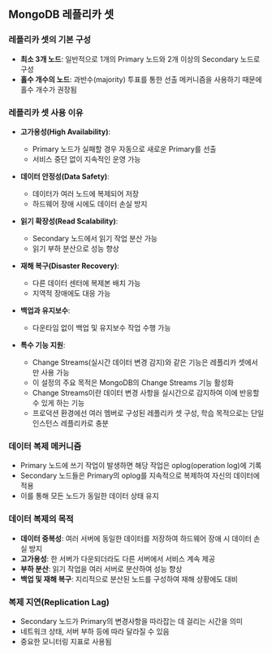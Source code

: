 
## MongoDB 레플리카 셋

### 레플리카 셋의 기본 구성
- **최소 3개 노드**: 일반적으로 1개의 Primary 노드와 2개 이상의 Secondary 노드로 구성
- **홀수 개수의 노드**: 과반수(majority) 투표를 통한 선출 메커니즘을 사용하기 때문에 홀수 개수가 권장됨

### 레플리카 셋 사용 이유
- **고가용성(High Availability)**:
  - Primary 노드가 실패할 경우 자동으로 새로운 Primary를 선출
  - 서비스 중단 없이 지속적인 운영 가능

- **데이터 안정성(Data Safety)**:
  - 데이터가 여러 노드에 복제되어 저장
  - 하드웨어 장애 시에도 데이터 손실 방지

- **읽기 확장성(Read Scalability)**:
  - Secondary 노드에서 읽기 작업 분산 가능
  - 읽기 부하 분산으로 성능 향상

- **재해 복구(Disaster Recovery)**:
  - 다른 데이터 센터에 복제본 배치 가능
  - 지역적 장애에도 대응 가능

- **백업과 유지보수**:
  - 다운타임 없이 백업 및 유지보수 작업 수행 가능

- **특수 기능 지원**:
  - Change Streams(실시간 데이터 변경 감지)와 같은 기능은 레플리카 셋에서만 사용 가능
  - 이 설정의 주요 목적은 MongoDB의 Change Streams 기능 활성화
  - Change Streams이란 데이터 변경 사항을 실시간으로 감지하여 이에 반응할 수 있게 하는 기능
  - 프로덕션 환경에선 여러 멤버로 구성된 레플리카 셋 구성, 학습 목적으로는 단일 인스턴스 레플리카로 충분

### 데이터 복제 메커니즘
- Primary 노드에 쓰기 작업이 발생하면 해당 작업은 oplog(operation log)에 기록
- Secondary 노드들은 Primary의 oplog를 지속적으로 복제하여 자신의 데이터에 적용
- 이를 통해 모든 노드가 동일한 데이터 상태 유지

### 데이터 복제의 목적
- **데이터 중복성**: 여러 서버에 동일한 데이터를 저장하여 하드웨어 장애 시 데이터 손실 방지
- **고가용성**: 한 서버가 다운되더라도 다른 서버에서 서비스 계속 제공
- **부하 분산**: 읽기 작업을 여러 서버로 분산하여 성능 향상
- **백업 및 재해 복구**: 지리적으로 분산된 노드를 구성하여 재해 상황에도 대비

### 복제 지연(Replication Lag)
- Secondary 노드가 Primary의 변경사항을 따라잡는 데 걸리는 시간을 의미
- 네트워크 상태, 서버 부하 등에 따라 달라질 수 있음
- 중요한 모니터링 지표로 사용됨